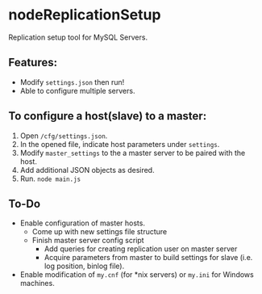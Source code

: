 nodeReplicationSetup
====================

Replication setup tool for MySQL Servers. 

## Features:
* Modify `settings.json` then run!
* Able to configure multiple servers. 

## To configure a host(slave) to a master:
1. Open `/cfg/settings.json`.
2. In the opened file, indicate host parameters under `settings`.
3. Modify `master_settings` to the a master server to be paired with the host. 
4. Add additional JSON objects as desired.
3. Run. `node main.js`

## To-Do
* Enable configuration of master hosts.
    * Come up with new settings file structure
    * Finish master server config script
        * Add queries for creating replication user on master server
        * Acquire parameters from master to build settings for slave (i.e. log position, binlog file).
* Enable modification of `my.cnf` (for *nix servers) or `my.ini` for Windows machines. 
